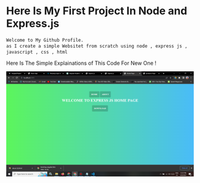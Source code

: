 
# Here Is My First Project In Node and Express.js 

```
Welcome to My Github Profile.
as I create a simple Websitet from scratch using node , express js , javascript , css , html 
```
Here Is The Simple Explainations of This Code For New One !




![image](https://github.com/ParagUnhale1998/First-Express-Project/blob/main/Thumbnail.png)
